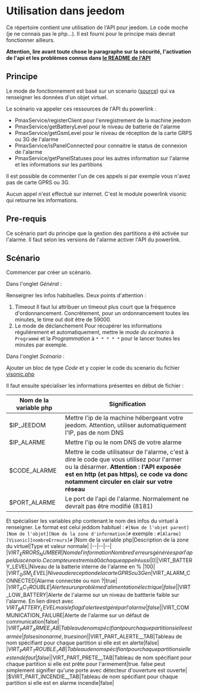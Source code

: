 # Utilisation dans jeedom
Ce répertoire contient une utilisation de l'API pour jeedom. 
Le code moche (je ne connais pas le php...). Il est fourni pour le principe mais devrait fonctionner ailleurs. 

**Attention, lire avant toute chose le paragraphe sur la sécurité, l'activation de l'api et les problèmes connus dans [le README de l'API](https://github.com/Froggy-AA/visonic-powerlink3-api/blob/master/api/README.md)**

## Principe
Le mode de fonctionnement est basé sur un scenario ([source](https://github.com/Froggy-AA/visonic-powerlink3-api/blob/master/Jeedom/visonic.php)) qui va renseigner les données d'un objet virtuel. 

Le scénario va appeler ces ressources de l'API du powerlink : 
 - PmaxService/registerClient pour l'enregistrement de la machine jeedom
 - PmaxService/getBatteryLevel pour le niveau de batterie de l'alarme
 - PmaxService/getGsmLevel pour le niveau de réception de la carte GRPS ou 3G de l'alarme
 - PmaxService/isPanelConnected pour connaitre le status de connexion de l'alarme
 - PmaxService/getPanelStatuses pour les autres information sur l'alarme et les informations sur les partitions

Il est possible de commenter l'un de ces appels si par exemple vous n'avez pas de carte GPRS ou 3G. 

Aucun appel n'est effectué sur internet. C'est le module powerlink visonic qui retourne les informations.

## Pre-requis
Ce scénario part du principe que la gestion des partitions a été activée sur l'alarme.
Il faut selon les versions de l'alarme activer l'API du powerlink.

## Scénario

Commencer par créer un scénario. 

Dans l'onglet *Général* :

Renseigner les infos habituelles. Deux points d'attention : 

 1. Timeout
 Il faut lui attribuer un timeout plus court que la fréquence d'ordonnancement. Concrètement, pour un ordonnancement toutes les minutes, le time out doit être de 59000. 
 2. Le mode de déclanchement
 Pour récupérer les informations régulièrement et automatiquement, mettre le *mode du scénario* à `Programmé` et la *Programmation* à `* * * * *` pour le lancer toutes les minutes par exemple.


Dans l'onglet *Scénario* :

Ajouter un bloc de type *Code* et y copier le code du scenario du fichier [visonic.php](https://github.com/Froggy-AA/visonic-powerlink3-api/blob/master/Jeedom/visonic.php)

Il faut ensuite spécialiser les informations présentes en début de fichier : 

|Nom de la variable php| Signification |
|--|--|
|$IP_JEEDOM|Mettre l'ip de la machine hébergeant votre jeedom. Attention, utiliser automatiquement l'IP, pas de nom DNS  |
|$IP_ALARME|Mettre l'ip ou le nom DNS de votre alarme|
|$CODE_ALARME|Mettre le code utilisateur de l'alarme, c'est à dire le code que vous utilisez pour l'armer ou la désarmer. **Attention : l'API exposée est en http (et pas https), ce code va donc notamment circuler en clair sur votre réseau**
|$PORT_ALARME|Le port de l'api de l'alarme. Normalement ne devrait pas être modifié (8181)|

Et spécialiser les variables php contenant le nom des infos du virtuel à renseigner. Le format est celui jeddom habituel : `#[Nom de l'objet parent][Nom de l'objet][Nom de la zone d'information]#` exemple : `#[Alarme][Visonic][nombreErreurs]#`
|Nom de la variable php|Description de la zone du virtuel|Type et valeur normale|
|--|--|--|
|$VIRT_ERRORS_NUMBER|Nom de l'information Nombre d'erreurs générées par l'appel du scénario. Ce compteur est remis à 0 à chaque appel réussi|0|
|$VIRT_BATTERY_LEVEL|Niveau de la batterie interne de l'alarme en % |100|
|$VIRT_GSM_LEVEL| Niveau de reception de la carte GPRS ou 3G en %|Numérique. Dépend de votre niveau de réception|
|$VIRT_ALARM_CONNECTED|Alarme connectée ou non ?|true|
|$VIRT_AC_TROUBLE|Alerte sur un problème d'alimentation électrique|false|
|$VIRT_LOW_BATTERY|Alerte de l'alarme sur un niveau de battterie faible sur l'alarme. En lien direct avec $VIRT_BATTERY_LEVEL mais le flag d'alerte est géré par l'alarme|false|
|$VIRT_COMMUNICATION_FAILURE|Alerte de l'alarme sur un défaut de communication|false|
|$VIRT_PART_ARMEE__TAB|Tableau de nom spécifiant pour chaque partition si elle est armée|false si non armé, true sinon|
|$VIRT_PART_ALERTE__TAB|Tableau de nom spécifiant pour chaque partition si elle est en alerte|false|
|$VIRT_PART_TROUBLE__TAB|Tableau de nom spécifiant pour chaque partition si elle est en défaut|false|
|$VIRT_PART_PRETE__TAB|Tableau de nom spécifiant pour chaque partition si elle est prête pour l'armement|true. false peut simplement signifier qu'une porte avec détecteur d'ouverture est ouverte|
|$VIRT_PART_INCENDIE__TAB|Tableau de nom spécifiant pour chaque partition si elle est en alarme incendie|false|

